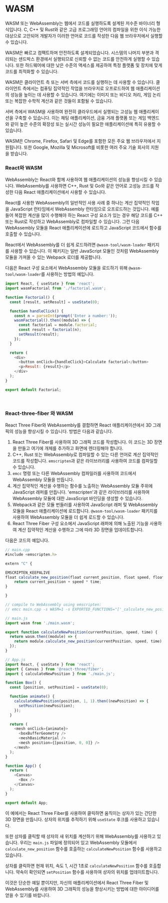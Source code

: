 # WASM

WASM 또는 WebAssembly는 웹에서 코드를 실행하도록 설계된 저수준 바이너리 형식입니다. C, C++ 및 Rust와 같은 고급 프로그래밍 언어의 컴파일을 위한 이식 가능한 대상으로 고안되어 개발자가 이러한 언어로 코드를 작성한 다음 웹 브라우저에서 실행할 수 있습니다.

WASM은 빠르고 컴팩트하며 안전하도록 설계되었습니다. 시스템의 나머지 부분과 격리되는 샌드박스 환경에서 실행되므로 신뢰할 수 없는 코드를 안전하게 실행할 수 있습니다. 또한 하드웨어에 대한 낮은 수준의 액세스를 제공하여 특정 플랫폼 및 장치에 맞게 코드를 최적화할 수 있습니다.

WASM은 클라이언트 측 또는 서버 측에서 코드를 실행하는 데 사용할 수 있습니다. 클라이언트 측에서는 컴퓨팅 집약적인 작업을 브라우저로 오프로드하여 웹 애플리케이션의 성능을 높이는 데 사용할 수 있습니다. 여기에는 이미지 또는 비디오 처리, 게임 논리 또는 복잡한 수학적 계산과 같은 것들이 포함될 수 있습니다.

서버 측에서 WASM을 사용하여 완전히 클라우드에서 실행되는 고성능 웹 애플리케이션을 구축할 수 있습니다. 이는 채팅 애플리케이션, 금융 거래 플랫폼 또는 게임 백엔드와 같이 높은 수준의 확장성 또는 실시간 성능이 필요한 애플리케이션에 특히 유용할 수 있습니다.

WASM은 Chrome, Firefox, Safari 및 Edge를 포함한 모든 주요 웹 브라우저에서 지원됩니다. 또한 Google, Mozilla 및 Microsoft를 비롯한 여러 주요 기술 회사의 지원을 받습니다.



### React와 WASM

WebAssembly는 React와 함께 사용하여 웹 애플리케이션의 성능을 향상시킬 수 있습니다. WebAssembly를 사용하면 C++, Rust 및 Go와 같은 언어로 고성능 코드를 작성한 다음 React 애플리케이션에서 사용할 수 있습니다.

React를 사용한 WebAssembly의 일반적인 사용 사례 중 하나는 계산 집약적인 작업을 JavaScript 런타임에서 WebAssembly 런타임으로 오프로드하는 것입니다. 예를 들어 복잡한 계산을 많이 수행해야 하는 React 구성 요소가 있는 경우 해당 코드를 C++ 또는 Rust로 작성하고 WebAssembly로 컴파일할 수 있습니다. 그런 다음 WebAssembly 모듈을 React 애플리케이션에 로드하고 JavaScript 코드에서 함수를 호출할 수 있습니다.

React에서 WebAssembly를 더 쉽게 로드하려면 `@wasm-tool/wasm-loader` 패키지를 사용할 수 있습니다. 이 패키지는 일반 JavaScript 모듈인 것처럼 WebAssembly 모듈을 가져올 수 있는 Webpack 로더를 제공합니다.

다음은 React 구성 요소에서 WebAssembly 모듈을 로드하기 위해 `@wasm-tool/wasm-loader`를 사용하는 방법의 예입니다.

```js
import React, { useState } from 'react';
import wasmFactorial from './factorial.wasm';

function Factorial() {
  const [result, setResult] = useState(0);

  function handleClick() {
    const n = parseInt(prompt('Enter a number:'));
    wasmFactorial().then((module) => {
      const factorial = module.factorial;
      const result = factorial(n);
      setResult(result);
    });
  }

  return (
    <div>
      <button onClick={handleClick}>Calculate factorial</button>
      <p>Result: {result}</p>
    </div>
  );
}

export default Factorial;
```

​	



### React-three-fiber 와 WASM

React Three Fiber와 WebAssembly를 결합하면 React 애플리케이션에서 3D 그래픽의 성능을 향상시킬 수 있습니다. 방법은 다음과 같습니다.



1. React Three Fiber를 사용하여 3D 그래픽 코드를 작성합니다. 이 코드는 3D 장면을 만들고 여기에 개체를 추가하고 화면에 렌더링해야 합니다.
2. C++, Rust 또는 WebAssembly로 컴파일할 수 있는 다른 언어로 계산 집약적인 코드를 작성합니다. `emscripten`과 같은 라이브러리를 사용하여 코드를 컴파일할 수 있습니다.
3. `emcc` 명령 또는 다른 WebAssembly 컴파일러를 사용하여 코드에서 WebAssembly 모듈을 만듭니다.
4. 계산 집약적인 계산을 수행하는 함수를 노출하는 WebAssembly 모듈 주위에 JavaScript 래퍼를 만듭니다. 'emscripten'과 같은 라이브러리를 사용하여 WebAssembly 모듈에 대한 JavaScript 바인딩을 생성할 수 있습니다.
5. Webpack과 같은 모듈 번들러를 사용하여 JavaScript 래퍼 및 WebAssembly 모듈을 React 애플리케이션에 로드합니다. `@wasm-tool/wasm-loader` 패키지를 사용하여 WebAssembly 모듈을 더 쉽게 로드할 수 있습니다.
6. React Three Fiber 구성 요소에서 JavaScript 래퍼에 의해 노출된 기능을 사용하여 계산 집약적인 계산을 수행하고 그에 따라 3D 장면을 업데이트합니다.

다음은 코드의 예입니다.

```js
// main.cpp
#include <emscripten.h>

extern "C" {

EMSCRIPTEN_KEEPALIVE
float calculate_new_position(float current_position, float speed, float time) {
    return current_position + speed * time;
}

}

// compile to WebAssembly using emscripten:
// emcc main.cpp -s WASM=1 -s EXPORTED_FUNCTIONS="['_calculate_new_position']" -o main.wasm

// main.js
import wasm from './main.wasm';

export function calculateNewPosition(currentPosition, speed, time) {
  return wasm.then((module) => {
    return module.calculate_new_position(currentPosition, speed, time);
  });
}

// App.js
import React, { useState } from 'react';
import { Canvas } from '@react-three/fiber';
import { calculateNewPosition } from './main.js';

function Box() {
  const [position, setPosition] = useState(0);

  function animate() {
    calculateNewPosition(position, 1, 1).then((newPosition) => {
      setPosition(newPosition);
    });
  }

  return (
    <mesh onClick={animate}>
      <boxBufferGeometry />
      <meshBasicMaterial />
      <mesh position={[position, 0, 0]} />
    </mesh>
  );
}

function App() {
  return (
    <Canvas>
      <Box />
    </Canvas>
  );
}

export default App;
```

이 예에서는 React Three Fiber를 사용하여 클릭하면 움직이는 상자가 있는 간단한 3D 장면을 만듭니다. 상자의 위치를 추적하기 위해 `useState` 후크를 사용하고 있습니다.

또한 상자를 클릭할 때 상자의 새 위치를 계산하기 위해 WebAssembly를 사용하고 있습니다. 우리는 `main.js` 파일에 정의되어 있고 WebAssembly 모듈에서 `calculate_new_position` 함수를 호출하는 `calculateNewPosition` 함수를 사용하고 있습니다.

상자를 클릭하면 현재 위치, 속도 1, 시간 1초로 `calculateNewPosition` 함수를 호출합니다. 약속이 확인되면 `setPosition` 함수를 사용하여 상자의 위치를 업데이트합니다.

이것은 단순한 예일 뿐이지만, 자신의 애플리케이션에서 React Three Fiber 및 WebAssembly를 사용하여 3D 그래픽의 성능을 향상시키는 방법에 대한 아이디어를 얻을 수 있기를 바랍니다.
